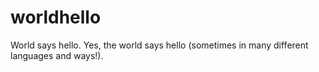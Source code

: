 # worldhello
World says hello.
Yes, the world says hello (sometimes in many different languages and ways!).
